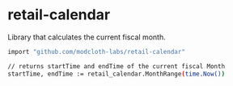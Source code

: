 retail-calendar
===============

Library that calculates the current fiscal month.

```bash
import "github.com/modcloth-labs/retail-calendar"

// returns startTime and endTime of the current fiscal Month
startTime, endTime := retail_calendar.MonthRange(time.Now())
```
